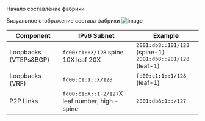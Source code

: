 Начало составление фабрики

Визуальное отображение состава фабрики 
![image](https://github.com/user-attachments/assets/1b3da798-9843-4c76-89e6-774bccc98f10)


| **Component**       | **IPv6 Subnet**           | **Example**                 |
|---------------------|-------------------------|-----------------------------|
| Loopbacks (VTEPs&BGP)  | `fd00:c1::X/128` spine 10X leaf 20X                   | `2001:db8::101/128` (spine-1) <br> `2001:db8::201/128` (leaf-1)|
| Loopbacks (VRF)  | `fd00:c1:1::X/128`                   | `fd00:c1:1::1/128` (leaf-1)|
| P2P Links          | `fd00:c1:X::1-2/127`X leaf number, high - spine                   | `2001:db8:1::/127`          |

